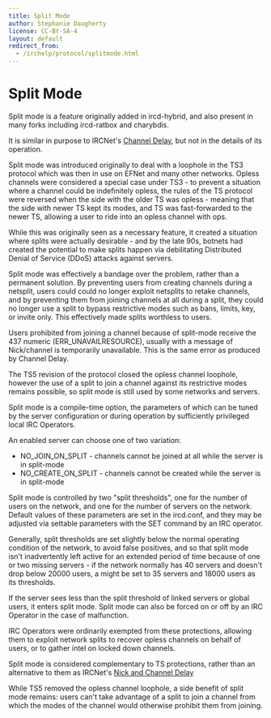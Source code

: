 ```yaml
---
title: Split Mode
author: Stephanie Daugherty
license: CC-BY-SA-4
layout: default
redirect_from:
  - /irchelp/protocol/splitmode.html
---
```


# Split Mode

Split mode is a feature originally added in ircd-hybrid, and also present in
many forks including ircd-ratbox and charybdis.

It is similar in purpose to IRCNet's [Channel Delay](/protocol/ndcd.html),
but not in the details of its operation.

Split mode was introduced originally to deal with a loophole in the TS3 protocol
which was then in use on EFNet and many other networks. Opless channels were
considered a special case under TS3 - to prevent a situation where a channel
could be indefinitely opless, the rules of the TS protocol were reversed when
the side with the older TS was opless - meaning that the side with newer TS kept
its modes, and TS was fast-forwarded to the newer TS, allowing a user to ride
into an opless channel with ops.

While this was originally seen as a necessary feature, it created a situation where
splits were actually desirable - and by the late 90s, botnets had created the potential
to make splits happen via debilitating Distributed Denial of Service (DDoS) attacks
against servers.

Split mode was effectively a bandage over the problem, rather than a permanent
solution. By preventing users from creating channels during a netsplit, users could
could no longer exploit netsplits to retake channels, and by preventing them
from joining channels at all during a split, they could no longer use a split
to bypass restrictive modes such as bans, limits, key, or invite only. This
effectively made splits worthless to users.

Users prohibited from joining a channel because of split-mode receive the
437 numeric (ERR_UNAVAILRESOURCE), usually with a message of Nick/channel is
temporarily unavailable. This is the same error as produced by Channel Delay.

The TS5 revision of the protocol closed the opless channel loophole, however
the use of a split to join a channel against its restrictive modes remains possible,
so split mode is still used by some networks and servers.

Split mode is a compile-time option, the parameters of which can be tuned by the server
configuration or during operation by sufficiently privileged local IRC Operators.

An enabled server can choose one of two variation:
* NO_JOIN_ON_SPLIT - channels cannot be joined at all while the server is in split-mode
* NO_CREATE_ON_SPLIT - channels cannot be created while the server is in split-mode

Split mode is controlled by two "split thresholds", one for the number of users on
the network, and one for the number of servers on the network. Default values
of these parameters are set in the ircd.conf, and they may be adjusted via
settable parameters with the SET command by an IRC operator.

Generally, split thresholds are set slightly below the normal operating condition
of the network, to avoid false positives, and so that split mode isn't inadvertently
left active for an extended period of time because of one or two missing servers -
if the network normally has 40 servers and doesn't drop below 20000 users, a
might be set to 35 servers and 18000 users as its thresholds.

If the server sees less than the split threshold of linked servers or global
users, it enters split mode. Split mode can also be forced on or off by an
IRC Operator in the case of malfunction.

IRC Operators were ordinarily exempted from these protections, allowing them
to exploit network splits to recover opless channels on behalf of users, or
to gather intel on locked down channels.

Split mode is considered complementary to TS protections, rather than an alternative to
them as IRCNet's [Nick and Channel Delay](/protocol/ndcd.html)

While TS5 removed the opless channel loophole, a side benefit of split mode remains:
users can't take advantage of a split to join a channel from which the modes of
the channel would otherwise prohibit them from joining.
